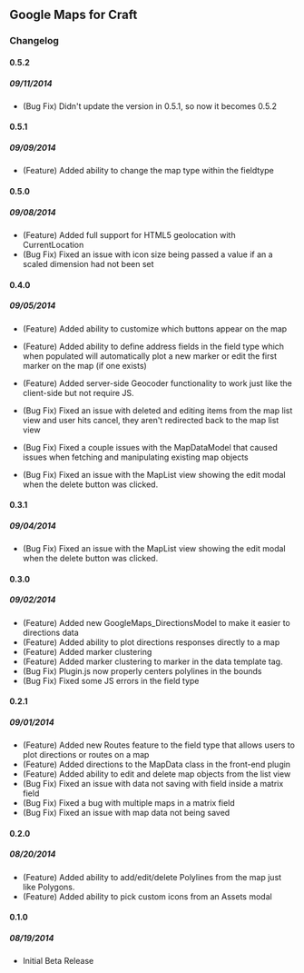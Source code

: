 ## Google Maps for Craft

### Changelog

#### 0.5.2
##### 09/11/2014

- (Bug Fix) Didn't update the version in 0.5.1, so now it becomes 0.5.2

#### 0.5.1
##### 09/09/2014

- (Feature) Added ability to change the map type within the fieldtype

#### 0.5.0
##### 09/08/2014

- (Feature) Added full support for HTML5 geolocation with CurrentLocation
- (Bug Fix) Fixed an issue with icon size being passed a value if an a scaled dimension had not been set

#### 0.4.0
##### 09/05/2014

- (Feature) Added ability to customize which buttons appear on the map
- (Feature) Added ability to define address fields in the field type which when populated will automatically plot a new marker or edit the first marker on the map (if one exists)
- (Feature) Added server-side Geocoder functionality to work just like the client-side but not require JS.
- (Bug Fix) Fixed an issue with deleted and editing items from the map list view and user hits cancel, they aren't redirected back to the map list view
- (Bug Fix) Fixed a couple issues with the MapDataModel that caused issues when fetching and manipulating existing map objects

- (Bug Fix) Fixed an issue with the MapList view showing the edit modal when the delete button was clicked.

#### 0.3.1
##### 09/04/2014

- (Bug Fix) Fixed an issue with the MapList view showing the edit modal when the delete button was clicked.


#### 0.3.0
##### 09/02/2014

- (Feature) Added new GoogleMaps_DirectionsModel to make it easier to directions data
- (Feature) Added ability to plot directions responses directly to a map
- (Feature) Added marker clustering
- (Feature) Added marker clustering to marker in the data template tag.
- (Bug Fix) Plugin.js now properly centers polylines in the bounds
- (Bug Fix) Fixed some JS errors in the field type

#### 0.2.1
##### 09/01/2014

- (Feature) Added new Routes feature to the field type that allows users to plot directions or routes on a map
- (Feature) Added directions to the MapData class in the front-end plugin
- (Feature) Added ability to edit and delete map objects from the list view
- (Bug Fix) Fixed an issue with data not saving with field inside a matrix field
- (Bug Fix) Fixed a bug with multiple maps in a matrix field
- (Bug Fix) Fixed an issue with map data not being saved

#### 0.2.0
##### 08/20/2014

- (Feature) Added ability to add/edit/delete Polylines from the map just like Polygons.
- (Feature) Added ability to pick custom icons from an Assets modal

#### 0.1.0 
##### 08/19/2014

- Initial Beta Release